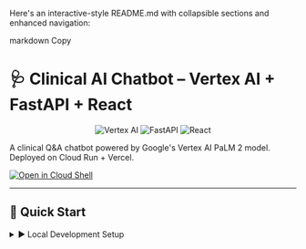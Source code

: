 Here's an interactive-style README.md with collapsible sections and enhanced navigation:

markdown
Copy
# 🩺 Clinical AI Chatbot – Vertex AI + FastAPI + React

<div align="center">
  <img src="https://img.shields.io/badge/Powered%20By-Google%20Vertex%20AI-blue?logo=google-cloud" alt="Vertex AI">
  <img src="https://img.shields.io/badge/Backend-FastAPI-green?logo=fastapi" alt="FastAPI">
  <img src="https://img.shields.io/badge/Frontend-React-purple?logo=react" alt="React">
</div>

A clinical Q&A chatbot powered by Google's Vertex AI PaLM 2 model. Deployed on Cloud Run + Vercel.

[![Open in Cloud Shell](https://gstatic.com/cloudssh/images/open-btn.svg)](https://ssh.cloud.google.com/cloudshell/editor?cloudshell_git_repo=https://github.com/prakashguy50/clinical-ai-chatbot)

---

## 🚀 Quick Start

<details>
<summary>▶️ Local Development Setup</summary>

### 1. Backend Setup
```bash
# Clone repository
git clone https://github.com/prakashguy50/clinical-ai-chatbot.git
cd clinical-ai-chatbot

# Configure GCP credentials
export GCP_PROJECT_ID="your-project-id"
export GCP_REGION="us-central1"

# Install dependencies
pip install -r requirements.txt

# Start server
uvicorn app.main:app --reload --port 8080
2. Frontend Setup
bash
Copy
cd frontend
npm install
npm start
</details>
📚 Table of Contents
Features

Architecture

Deployment

Example Queries

Troubleshooting

🧠 Features
<details> <summary>🔍 Click to view key features</summary>
Clinical Q&A
▸ Evidence-based medical responses
▸ Dosage recommendations
▸ Symptom analysis

AI Pipeline
▸ Vertex AI text-bison@001 model
▸ Safety filters for medical content
▸ Response validation

Deployment
▸ Cloud Run auto-scaling
▸ Vercel edge network
▸ Docker containerization

</details>
⚙️ Architecture
<details> <summary>📦 System Diagram</summary>
mermaid
Copy
graph TD
    A[User] --> B[React UI]
    B --> C{FastAPI Server}
    C --> D[Vertex AI]
    D --> C
    C --> B
    B --> A
</details>
☁️ Cloud Deployment
<details> <summary>🚢 Deploy to Cloud Run</summary>
bash
Copy
# Build and deploy backend
gcloud builds submit --tag gcr.io/$GCP_PROJECT_ID/clinical-chatbot
gcloud run deploy clinical-chatbot \
  --image gcr.io/$GCP_PROJECT_ID/clinical-chatbot \
  --platform managed \
  --region $GCP_REGION \
  --allow-unauthenticated
</details><details> <summary>🖥️ Deploy Frontend to Vercel</summary>
Set environment variables:

Copy
REACT_APP_API_URL = [Cloud-Run-URL]
Push to Vercel:

bash
Copy
cd frontend
vercel deploy --prod
</details>
❓ Example Queries
bash
Copy
"What's the first-line treatment for migraines?"
"Normal blood pressure range for adults?"
"Contraindications for ibuprofen?"
🛠️ Troubleshooting
<details> <summary>🔧 Common Issues</summary>
Authentication Error

bash
Copy
# Ensure proper credentials
gcloud auth application-default login
gcloud config set project $GCP_PROJECT_ID
CORS Errors

python
Copy
# In FastAPI app
app.add_middleware(
    CORSMiddleware,
    allow_origins=["*"],
    allow_methods=["*"],
    allow_headers=["*"],
)
Model Not Responding

Verify Vertex AI API is enabled

Check quota limits in GCP console

</details>
📜 License
MIT © [Your Name] - License

Warning
This is a demo system - not for actual clinical use. Always verify AI responses with medical professionals